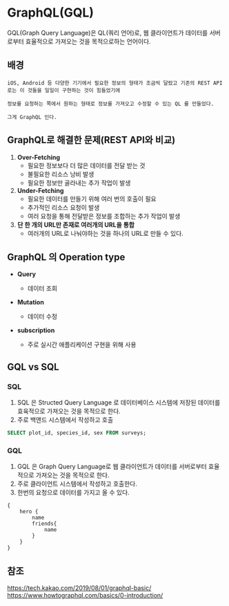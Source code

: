 # GraphQL(GQL)

GQL(Graph Query Language)은 QL(쿼리 언어)로, 웹 클라이언트가 데이터를 서버로부터 효율적으로 가져오는 것을 목적으로하는 언어이다.

## 배경
    iOS, Android 등 다양한 기기에서 필요한 정보의 형태가 조금씩 달랐고 기존의 REST API로는 이 것들을 일일이 구현하는 것이 힘들었기에
    
    정보를 요청하는 쪽에서 원하는 형태로 정보를 가져오고 수정할 수 있는 QL 를 만들었다.
    
    그게 GraphQL 인다.
    
    
## GraphQL로 해결한 문제(REST API와 비교)
1. **Over-Fetching**
    + 필요한 정보보다 더 많은 데이터를 전달 받는 것
    + 불필요한 리소스 낭비 발생
    + 필요한 정보만 골라내는 추가 작업이 발생
2. **Under-Fetching**
    + 필요한 데이터를 만들기 위해 여러 번의 호출이 필요
    + 추가적인 리소스 요청이 발생
    + 여러 요청을 통해 전달받은 정보를 조합하는 추가 작업이 발생
3. **단 한 개의 URL만 존재로 여러개의 URL을 통합**
    + 여러개의 URL로 나눠야하는 것을 하나의 URL로 만들 수 있다.

## GraphQL 의 Operation type
- **Query**
    + 데이터 조회

- **Mutation**
    + 데이터 수정

- **subscription**
    + 주로 실시간 애플리케이션 구현을 위해 사용





## GQL vs SQL

### SQL
1. SQL 은 Structed Query Language 로 데이터베이스 시스템에 저장된 데이터를 효육적으로 가져오는 것을 목적으로 한다.
2. 주로 백앤드 시스템에서 작성하고 호출

```SQL
SELECT plot_id, species_id, sex FROM surveys;
```

### GQL
1. GQL 은  Graph Query Language로 웹 클라이언트가 데이터를 서버로부터 효율적으로 가져오는 것을 목적으로 한다.
2. 주로 클라이언트 시스템에서 작성하고 호출한다.
3. 한번의 요청으로 데이터를 가지고 올 수 있다.

```GQL
{
    hero {
        name
        friends{
            name
        }
    }
}
```



## 참조
https://tech.kakao.com/2019/08/01/graphql-basic/
https://www.howtographql.com/basics/0-introduction/
